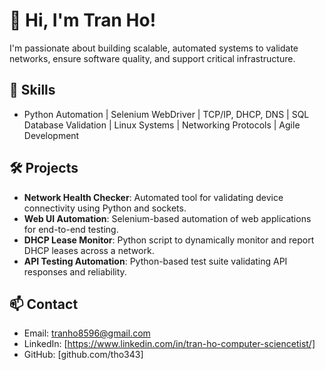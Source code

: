 # 👋 Hi, I'm Tran Ho!

I'm passionate about building scalable, automated systems to validate networks, ensure software quality, and support critical infrastructure.

## 🔧 Skills

- Python Automation | Selenium WebDriver | TCP/IP, DHCP, DNS | SQL Database Validation | Linux Systems | Networking Protocols | Agile Development

## 🛠 Projects

- **Network Health Checker**: Automated tool for validating device connectivity using Python and sockets.
- **Web UI Automation**: Selenium-based automation of web applications for end-to-end testing.
- **DHCP Lease Monitor**: Python script to dynamically monitor and report DHCP leases across a network.
- **API Testing Automation**: Python-based test suite validating API responses and reliability.

## 📫 Contact

- Email: tranho8596@gmail.com
- LinkedIn: [https://www.linkedin.com/in/tran-ho-computer-sciencetist/]
- GitHub: [github.com/tho343]
